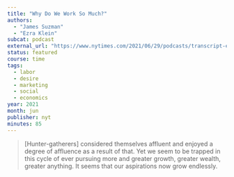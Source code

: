 ```yaml
---
title: "Why Do We Work So Much?"
authors:
  - "James Suzman"
  - "Ezra Klein"
subcat: podcast
external_url: "https://www.nytimes.com/2021/06/29/podcasts/transcript-ezra-klein-interviews-james-suzman.html"
status: featured
course: time
tags:
  - labor
  - desire
  - marketing
  - social
  - economics
year: 2021
month: jun
publisher: nyt
minutes: 85
---
```


> [Hunter-gatherers] considered themselves affluent and enjoyed a degree of affluence as a result of that. Yet we seem to be trapped in this cycle of ever pursuing more and greater growth, greater wealth, greater anything. It seems that our aspirations now grow endlessly.

